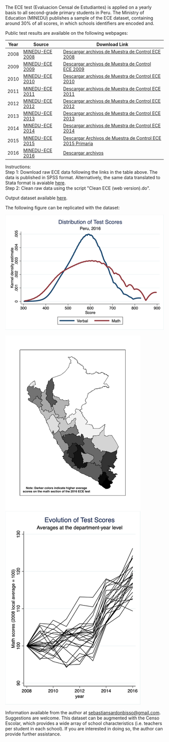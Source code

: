 The ECE test (Evaluacion Censal de Estudiantes) is applied on a yearly basis to all second-grade primary students in Peru. The Ministry of Education (MINEDU) publishes a sample of the ECE dataset, containing around 30% of all scores, in which schools identifiers are encoded and.

Public test results are available on the following webpages:

| Year | Source | Download Link |
|---|---|---|
| 2008 | [MINEDU-ECE 2008](http://umc.minedu.gob.pe/evaluacion-censal-de-estudiantes-2008-ece-2008/) | [Descargar archivos de Muestra de Control ECE 2008](http://www2.minedu.gob.pe/umc/ECE2008/documentos/MC2008.zip) |
| 2009 | [MINEDU-ECE 2009](http://umc.minedu.gob.pe/evaluacion-censal-de-estudiantes-2009-ece-2009/) | [Descargar archivos de Muestra de Control ECE 2009](http://www2.minedu.gob.pe/umc/ece2009/MC2009.zip) |
| 2010 | [MINEDU-ECE 2010](http://umc.minedu.gob.pe/evaluacion-censal-de-estudiantes-2010-ece-2010/) | [Descargar archivos de Muestra de Control ECE 2010](http://www2.minedu.gob.pe/umc/ece2010/MuestradeControl(web)/MC2010M.zip) |
| 2011 | [MINEDU-ECE 2011](http://umc.minedu.gob.pe/evaluacion-censal-de-estudiantes-2011-ece-2011/) | [Descargar archivos de Muestra de Control ECE 2011](http://www2.minedu.gob.pe/umc/ece2011/MuestradeControl(WEB)/MC2011M.zip) |
| 2012 | [MINEDU-ECE 2012](http://umc.minedu.gob.pe/evaluacion-censal-de-estudiantes-2012-ece-2012/) | [Descargar archivos de Muestra de Control ECE 2012](http://www2.minedu.gob.pe/umc/ece2012/MC2012.rar) |
| 2013 | [MINEDU-ECE 2013](http://umc.minedu.gob.pe/evaluacion-censal-de-estudiantes-2013-ece-2013/) | [Descargar archivos de Muestra de Control ECE 2013](http://umc.minedu.gob.pe/wp-content/uploads/2014/03/MC-2013.rar) |
| 2014 | [MINEDU-ECE 2014](http://umc.minedu.gob.pe/evaluacion-censal-de-estudiantes-2014-ece-2014/) | [Descargar archivos de Muestra de Control ECE 2014](http://umc.minedu.gob.pe/wp-content/uploads/2015/02/MC2014.zip) |
| 2015 | [MINEDU-ECE 2015](http://umc.minedu.gob.pe/evaluacion-censal-de-estudiantes-ece-2015/) | [Descargar Archivos de Muestra de Control ECE 2015 Primaria](http://umc.minedu.gob.pe/wp-content/uploads/2016/03/muestralECE2015.zip) |
| 2016 | [MINEDU-ECE 2016](http://umc.minedu.gob.pe/resultadosece2016/) | [Descargar archivos](http://umc.minedu.gob.pe/wp-content/uploads/2017/04/2P_MC_2016-1.zip) |

Instructions:\
Step 1: Download raw ECE data following the links in the table above. The data is published in SPSS format. Alternatively, the same data translated to Stata format is avaiable [here](https://www.dropbox.com/sh/h1g0ihd0l0lurt1/AABrIdz-2-JZNDJBR2Pc6sjua?dl=0).\
Step 2: Clean raw data using the script "Clean ECE (web version).do".

Output dataset available [here](https://www.dropbox.com/sh/m5ribco4nsoeb7z/AADbYWg_xOyvt4wwDKAhzucWa?dl=0).

The following figure can be replicated with the dataset:

![](images/Fig1_density.png)

<p float="left">
  <img src="images/Fig2_dep_map.png" width="430" />
  <img src="images/Fig3_dep_lines.png" width="430" /> 
</p>

Information available from the author at sebastiansardonbisso@gmail.com. Suggestions are welcome. This dataset can be augmented with the Censo Escolar, which provides a wide array of school characteristics (i.e. teachers per student in each school). If you are interested in doing so, the author can provide further assistance.
